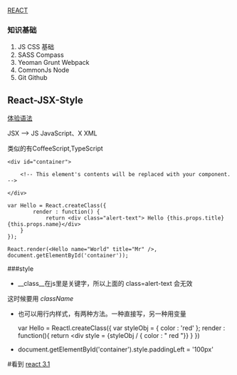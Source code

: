 [REACT](http://www.imooc.com/video/10427)

### 知识基础

1. JS CSS 基础
2. SASS Compass 
3. Yeoman Grunt Webpack
4. CommonJs Node
5. Git Github

## React-JSX-Style
[体验语法](https://jsfiddle.net/reactjs/69z2wepo/)

JSX --> JS JavaScript、X XML

类似的有CoffeeScript,TypeScript


	<div id="container">
	
	    <!-- This element's contents will be replaced with your component. -->
	
	</div>
 
	var Hello = React.createClass({
			render : function() {
	    		return <div class="alert-text"> Hello {this.props.title} {this.props.name}</div>
	    }
	});
	
	React.render(<Hello name="World" title="Mr" />,
	document.getElementById('container'));

###style

* __class__在js里是关键字，所以上面的 class=alert-text 会无效

这时候要用 _className_

* 也可以用行内样式，有两种方法。一种直接写，另一种用变量

	var Hello = Reactl.createClass({
		var styleObj = { color : 'red' };
		render : function(){
			return <div style = {styleObj / { color : " red "}}
		}
	})

* document.getElementById('container').style.paddingLeft = '100px'

#看到 [react 3.1](http://www.imooc.com/video/9820)